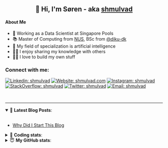 <h2 align="center">
	👋 Hi, I'm Søren - aka <a href="https://shmulvad.com">shmulvad</a>
</h2>

#### About Me
- 🤖 Working as a Data Scientist at Singapore Pools
- 📚 Master of Computing from [NUS], BSc from [@diku-dk]
- 🧠 My field of specialization is artificial intelligence
- 👨‍🏫 I enjoy sharing my knowledge with others
- 👨‍💻 I love to build my own stuff

### Connect with me:

[![Linkedin: shmulvad](https://img.shields.io/badge/shmulvad-blue?style=flat&logo=Linkedin&logoColor=white)][linkedin]
[![Website: shmulvad.com](https://img.shields.io/badge/shmulvad.com-47CCCC?&style=flat&logo=Google-Chrome&logoColor=white)][website]
[![Instagram: shmulvad](https://img.shields.io/badge/-@shmulvad-purple?style=flat&logo=Instagram&logoColor=white)][instagram]
[![StackOverflow: shmulvad](https://img.shields.io/badge/shmulvad-FE7A16?style=flat&logo=stack-overflow&logoColor=white)][stackOverflow]
[![Twitter: shmulvad](https://img.shields.io/badge/@shmulvad-1ca0f1?style=flat&logo=twitter&logoColor=white)][twitter]
[![Email: shmulvad](https://img.shields.io/badge/shmulvad-D14836?style=flat&logo=gmail&logoColor=white)][mail]

<br />

---

<details open>
 <summary>📕 <b>Latest Blog Posts</b>: </summary>

<br>

<!-- BLOG-POST-LIST:START -->
- [Why Did I Start This Blog](https://shmulvad.com/blog/why-did-start-this-blog)
<!-- BLOG-POST-LIST:END -->

</details>

<!-- --- -->

<details>
 <summary>🤖 <b>Coding stats</b>: </summary>

<br>

NOTE: Doesn't track coding at work or work done in environments such as Jupyter Notebooks.

<!--START_SECTION:waka-->
![Code Time](http://img.shields.io/badge/Code%20Time-2%2C720%20hrs-blue)

**I'm a Night 🦉** 

```text
🌞 Morning                517 commits         ██░░░░░░░░░░░░░░░░░░░░░░░   08.22 % 
🌆 Daytime                1709 commits        ███████░░░░░░░░░░░░░░░░░░   27.18 % 
🌃 Evening                2521 commits        ██████████░░░░░░░░░░░░░░░   40.10 % 
🌙 Night                  1540 commits        ██████░░░░░░░░░░░░░░░░░░░   24.49 % 
```


📊 **This Week I Spent My Time On** 

```text
💬 Programming Languages: 
TypeScript               8 hrs 8 mins        █████████░░░░░░░░░░░░░░░░   37.33 % 
Python                   7 hrs 13 mins       ████████░░░░░░░░░░░░░░░░░   33.10 % 
Other                    4 hrs 8 mins        █████░░░░░░░░░░░░░░░░░░░░   18.98 % 
JSON                     1 hr 15 mins        █░░░░░░░░░░░░░░░░░░░░░░░░   05.80 % 
Text                     23 mins             ░░░░░░░░░░░░░░░░░░░░░░░░░   01.78 % 

🔥 Editors: 
VS Code                  17 hrs 32 mins      ████████████████████░░░░░   80.33 % 
Zsh                      4 hrs 8 mins        █████░░░░░░░░░░░░░░░░░░░░   18.98 % 
Sublime Text             9 mins              ░░░░░░░░░░░░░░░░░░░░░░░░░   00.70 % 

🐱‍💻 Projects: 
km24-core                20 hrs 29 mins      ███████████████████████░░   93.89 % 
skibsregistret           42 mins             █░░░░░░░░░░░░░░░░░░░░░░░░   03.25 % 
hit-locator              13 mins             ░░░░░░░░░░░░░░░░░░░░░░░░░   01.05 % 
Terminal                 11 mins             ░░░░░░░░░░░░░░░░░░░░░░░░░   00.91 % 
.zshrc-config            8 mins              ░░░░░░░░░░░░░░░░░░░░░░░░░   00.62 % 
```


 Last Updated on 20/08/2024 18:45:50 UTC
<!--END_SECTION:waka-->

</details>

<!-- --- -->

<details>
 <summary>😇 <b>My GitHub stats</b>: </summary>

<br>

<img align="left" alt="shmulvad's Github Stats" src="https://github-readme-stats.vercel.app/api?username=shmulvad&show_icons=true&hide_border=true" />

</details>



[website]: https://shmulvad.com
[twitter]: https://twitter.com/shmulvad
[linkedin]: https://linkedin.com/in/shmulvad
[instagram]: https://instagram.com/shmulvad
[stackOverflow]: https://stackoverflow.com/users/9248793/shmulvad
[mail]: mailto:shmulvad@gmail.com
[@diku-dk]: https://github.com/diku-dk
[github]: https://github.com/shmulvad
[NUS]: https://www.nus.edu.sg